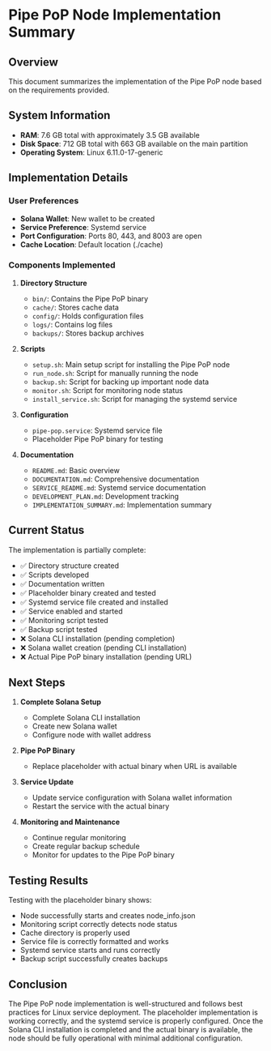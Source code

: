# Pipe PoP Node Implementation Summary

## Overview

This document summarizes the implementation of the Pipe PoP node based on the requirements provided.

## System Information

- **RAM**: 7.6 GB total with approximately 3.5 GB available
- **Disk Space**: 712 GB total with 663 GB available on the main partition
- **Operating System**: Linux 6.11.0-17-generic

## Implementation Details

### User Preferences

- **Solana Wallet**: New wallet to be created
- **Service Preference**: Systemd service
- **Port Configuration**: Ports 80, 443, and 8003 are open
- **Cache Location**: Default location (./cache)

### Components Implemented

1. **Directory Structure**
   - `bin/`: Contains the Pipe PoP binary
   - `cache/`: Stores cache data
   - `config/`: Holds configuration files
   - `logs/`: Contains log files
   - `backups/`: Stores backup archives

2. **Scripts**
   - `setup.sh`: Main setup script for installing the Pipe PoP node
   - `run_node.sh`: Script for manually running the node
   - `backup.sh`: Script for backing up important node data
   - `monitor.sh`: Script for monitoring node status
   - `install_service.sh`: Script for managing the systemd service

3. **Configuration**
   - `pipe-pop.service`: Systemd service file
   - Placeholder Pipe PoP binary for testing

4. **Documentation**
   - `README.md`: Basic overview
   - `DOCUMENTATION.md`: Comprehensive documentation
   - `SERVICE_README.md`: Systemd service documentation
   - `DEVELOPMENT_PLAN.md`: Development tracking
   - `IMPLEMENTATION_SUMMARY.md`: Implementation summary

## Current Status

The implementation is partially complete:

- ✅ Directory structure created
- ✅ Scripts developed
- ✅ Documentation written
- ✅ Placeholder binary created and tested
- ✅ Systemd service file created and installed
- ✅ Service enabled and started
- ✅ Monitoring script tested
- ✅ Backup script tested
- ❌ Solana CLI installation (pending completion)
- ❌ Solana wallet creation (pending CLI installation)
- ❌ Actual Pipe PoP binary installation (pending URL)

## Next Steps

1. **Complete Solana Setup**
   - Complete Solana CLI installation
   - Create new Solana wallet
   - Configure node with wallet address

2. **Pipe PoP Binary**
   - Replace placeholder with actual binary when URL is available

3. **Service Update**
   - Update service configuration with Solana wallet information
   - Restart the service with the actual binary

4. **Monitoring and Maintenance**
   - Continue regular monitoring
   - Create regular backup schedule
   - Monitor for updates to the Pipe PoP binary

## Testing Results

Testing with the placeholder binary shows:

- Node successfully starts and creates node_info.json
- Monitoring script correctly detects node status
- Cache directory is properly used
- Service file is correctly formatted and works
- Systemd service starts and runs correctly
- Backup script successfully creates backups

## Conclusion

The Pipe PoP node implementation is well-structured and follows best practices for Linux service deployment. The placeholder implementation is working correctly, and the systemd service is properly configured. Once the Solana CLI installation is completed and the actual binary is available, the node should be fully operational with minimal additional configuration. 